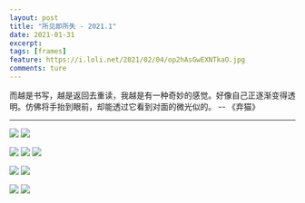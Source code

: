 ```yaml
---
layout: post
title: "所见即所失 - 2021.1"
date: 2021-01-31
excerpt: 
tags: [frames]
feature: https://i.loli.net/2021/02/04/op2hAsGwEXNTkaO.jpg
comments: ture
---
```


而越是书写，越是返回去重读，我越是有一种奇妙的感觉。好像自己正逐渐变得透明。仿佛将手抬到眼前，却能透过它看到对面的微光似的。
-- 《弃猫》

---

![](https://i.loli.net/2021/02/04/ZNqkJQiwKy4bCGs.jpg)
![](https://i.loli.net/2021/02/04/FZwo71bW5IDCpEm.jpg)

![](https://i.loli.net/2021/02/04/xRfv3JCYVjWINdi.jpg)
![](https://i.loli.net/2021/02/04/WBlw48CKdDzHNkU.jpg)
![](https://i.loli.net/2021/02/04/op2hAsGwEXNTkaO.jpg)

![](https://i.loli.net/2021/02/04/RsIme9KTb7gwZcn.jpg)
![](https://i.loli.net/2021/02/04/mLXFiVSQn1rPcbq.jpg)

![](https://i.loli.net/2021/02/04/aJpA6bnQqTHoc4C.jpg)
![](https://i.loli.net/2021/02/04/bcANBlSvHMioUCZ.jpg)


